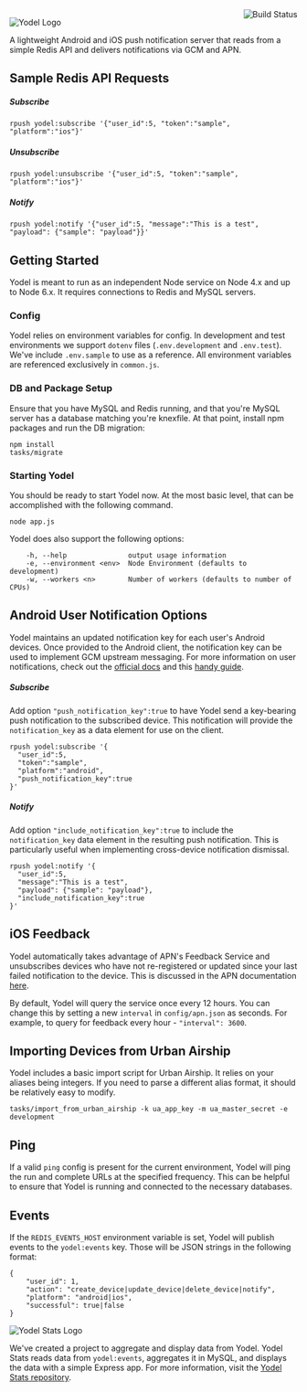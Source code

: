 <img align="right" alt="Build Status" src="https://travis-ci.org/SpireTeam/yodel.svg?branch=master">

![Yodel Logo](http://i.imgur.com/iUCHOMU.png)

A lightweight Android and iOS push notification server that reads from a simple
Redis API and delivers notifications via GCM and APN.

## Sample Redis API Requests

##### Subscribe
```
rpush yodel:subscribe '{"user_id":5, "token":"sample", "platform":"ios"}'
```

##### Unsubscribe
```
rpush yodel:unsubscribe '{"user_id":5, "token":"sample", "platform":"ios"}'
```

##### Notify
```
rpush yodel:notify '{"user_id":5, "message":"This is a test", "payload": {"sample": "payload"}}'
```

## Getting Started
Yodel is meant to run as an independent Node service on Node 4.x and up to Node 6.x. It
requires connections to Redis and MySQL servers.


### Config
Yodel relies on environment variables for config. In development and test environments we support `dotenv` files (`.env.development` and `.env.test`). We've include `.env.sample` to use as a reference. All environment variables are referenced exclusively in `common.js`.

### DB and Package Setup
Ensure that you have MySQL and Redis running, and that you're MySQL server has a database
matching you're knexfile. At that point, install npm packages and run the DB migration:

```
npm install
tasks/migrate
```

### Starting Yodel
You should be ready to start Yodel now. At the most basic level, that can be accomplished
with the following command.

```
node app.js
```

Yodel does also support the following options:
```
    -h, --help               output usage information
    -e, --environment <env>  Node Environment (defaults to development)
    -w, --workers <n>        Number of workers (defaults to number of CPUs)
```

## Android User Notification Options

Yodel maintains an updated notification key for each user's Android devices. Once provided to the Android client, the notification key can be used to implement GCM upstream messaging. For more information on user notifications, check out the [official docs](http://developer.android.com/google/gcm/notifications.html) and this [handy guide](https://medium.com/@Bicx/adventures-in-android-user-notifications-e6568871d9be).

##### Subscribe
Add option `"push_notification_key":true` to have Yodel send a key-bearing push notification to the subscribed device. This notification will provide the `notification_key` as a data element for use on the client.
```
rpush yodel:subscribe '{
  "user_id":5,
  "token":"sample",
  "platform":"android",
  "push_notification_key":true
}'
```

##### Notify
Add option `"include_notification_key":true` to include the `notification_key` data element in the resulting push notification. This is particularly useful when implementing cross-device notification dismissal.
```
rpush yodel:notify '{
  "user_id":5,
  "message":"This is a test",
  "payload": {"sample": "payload"},
  "include_notification_key":true
}'
```

## iOS Feedback
Yodel automatically takes advantage of APN's Feedback Service and unsubscribes devices who have not re-registered or updated since your last failed notification to the device. This is discussed in the APN documentation [here](https://developer.apple.com/library/ios/documentation/NetworkingInternet/Conceptual/RemoteNotificationsPG/Chapters/CommunicatingWIthAPS.html#//apple_ref/doc/uid/TP40008194-CH101-SW3).

By default, Yodel will query the service once every 12 hours. You can change this by setting a new `interval` in `config/apn.json` as seconds. For example, to query for feedback every hour -  `"interval": 3600`.

## Importing Devices from Urban Airship

Yodel includes a basic import script for Urban Airship. It relies on your aliases being
integers. If you need to parse a different alias format, it should be relatively easy
to modify.
```
tasks/import_from_urban_airship -k ua_app_key -m ua_master_secret -e development
```

## Ping

If a valid `ping` config is present for the current environment, Yodel will ping the run and complete URLs at the specified frequency. This can be helpful to ensure that Yodel is running and connected to the necessary databases.


## Events

If the `REDIS_EVENTS_HOST` environment variable is set, Yodel will publish
events to the `yodel:events` key. Those will be JSON strings in the following format:

```
{
    "user_id": 1,
    "action": "create_device|update_device|delete_device|notify",
    "platform": "android|ios",
    "successful": true|false
}
```

![Yodel Stats Logo](http://i.imgur.com/6wmu6co.png)

We've created a project to aggregate and display data from Yodel. Yodel Stats reads data
from `yodel:events`, aggregates it in MySQL, and displays the data with a simple Express
app. For more information, visit the [Yodel Stats repository](https://github.com/SpireTeam/yodel-stats).
